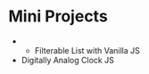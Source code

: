 # Mini Projects 
<ul>
  <li>
      <ul>
          <li>Filterable List with Vanilla JS </li>
     </ul>
  </li>
  <li>Digitally Analog Clock JS</li>
    
</ul>
  

    
